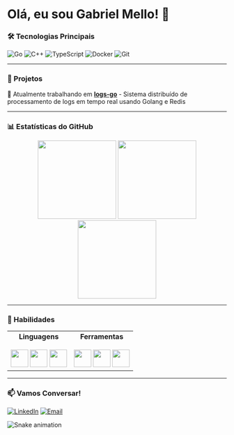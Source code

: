 # Olá, eu sou Gabriel Mello! 👋

### 🛠 Tecnologias Principais

![Go](https://img.shields.io/badge/Go-00ADD8?style=for-the-badge&logo=go&logoColor=white)
![C++](https://img.shields.io/badge/C%2B%2B-00599C?style=for-the-badge&logo=c%2B%2B&logoColor=white)
![TypeScript](https://img.shields.io/badge/TypeScript-007ACC?style=for-the-badge&logo=typescript&logoColor=white)
![Docker](https://img.shields.io/badge/Docker-2496ED?style=for-the-badge&logo=docker&logoColor=white)
![Git](https://img.shields.io/badge/Git-F05032?style=for-the-badge&logo=git&logoColor=white)

---

### 🎯 Projetos

🔭 Atualmente trabalhando em **[logs-go](https://github.com/codinomello/logs-go)** - Sistema distribuído de processamento de logs em tempo real usando Golang e Redis

---

### 📊 Estatísticas do GitHub

<div align="center">
  <img height="180em" src="https://github-readme-stats.vercel.app/api?username=codinomello&show_icons=true&count_private=true&include_all_commits=true"/>
  <img height="180em" src="https://github-readme-streak-stats.herokuapp.com/?user=codinomello"/>
  <img height="180em" src="https://github-readme-stats.vercel.app/api/top-langs/?username=codinomello&layout=compact&langs_count=6&hide=html,css"/>
</div>

---

### 🚀 Habilidades

<table>
  <tr>
    <td align="center" width="50%">
      <strong>Linguagens</strong><br><br>
      <img src="https://cdn.jsdelivr.net/gh/devicons/devicon/icons/go/go-original-wordmark.svg" width="40" height="40"/>
      <img src="https://cdn.jsdelivr.net/gh/devicons/devicon/icons/cplusplus/cplusplus-original.svg" width="40" height="40"/>
      <img src="https://cdn.jsdelivr.net/gh/devicons/devicon/icons/typescript/typescript-original.svg" width="40" height="40"/>
    </td>
    <td align="center" width="50%">
      <strong>Ferramentas</strong><br><br>
      <img src="https://cdn.jsdelivr.net/gh/devicons/devicon/icons/docker/docker-original.svg" width="40" height="40"/>
      <img src="https://cdn.jsdelivr.net/gh/devicons/devicon/icons/linux/linux-original.svg" width="40" height="40"/>
      <img src="https://cdn.jsdelivr.net/gh/devicons/devicon/icons/vscode/vscode-original.svg" width="40" height="40"/>
    </td>
  </tr>
</table>

---

### 📫 Vamos Conversar!

[![LinkedIn](https://img.shields.io/badge/LinkedIn-0077B5?style=for-the-badge&logo=linkedin&logoColor=white)](https://linkedin.com/in/gabrielmello-dev)
[![Email](https://img.shields.io/badge/Gmail-D14836?style=for-the-badge&logo=gmail&logoColor=white)](mailto:gabrielmello84033@gmail.com)

![Snake animation](https://github.com/codinomello/blob/output/github-contribution-grid-snake.svg)

<!---
codinomello/codinomello é um repositório ✨ especial ✨ porque seu `README.md` (este arquivo) aparece no seu perfil do GitHub.
Você pode clicar no link Preview para ver suas alterações.
--->
